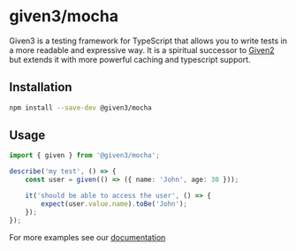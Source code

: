 # given3/mocha

Given3 is a testing framework for TypeScript that allows you to write tests in a more readable and expressive way.
It is a spiritual successor to [Given2](https://github.com/tatyshev/given2) but extends it with more powerful caching and typescript support.

## Installation

```bash
npm install --save-dev @given3/mocha
```

## Usage

```ts
import { given } from '@given3/mocha';

describe('my test', () => {
    const user = given(() => ({ name: 'John', age: 30 }));

    it('should be able to access the user', () => {
        expect(user.value.name).toBe('John');
    });
});
``` 

For more examples see our [documentation](https://github.com/chris-pardy/given3)